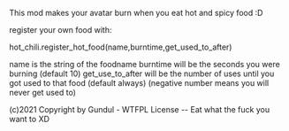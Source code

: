  
This mod makes your avatar burn when you eat hot and spicy food :D


register your own food with:

hot_chili.register_hot_food(name,burntime,get_used_to_after)

name 			is the string of the foodname
burntime 			will be the seconds you were burning (default 10)
get_use_to_after	will be the number of uses until you got used to that food (default always)
				(negative number means you will never get used to)
				

(c)2021 Copyright by Gundul - WTFPL License   -- Eat what the fuck you want to XD

